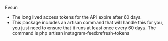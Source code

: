 Evsun

* The long lived access tokens for the API expire after 60 days. 
* This package includes an artisan command that will handle this 
for you, you just need to ensure that it runs at least once every 
60 days. The command is php artisan instagram-feed:refresh-tokens
